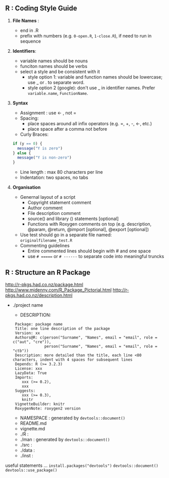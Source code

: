 ## R : Coding Style Guide 

1. **File Names** : 
   * end in .R 
   * prefix with numbers (e.g. `0-open.R`, `1-close.R`), if need to run in sequence  
2. **Identifiers**: 
    * variable names should be nouns 
    * funciton names should be verbs 
    * select a style and be consistent with it 
       * style option 1: variable and function names should be lowercase; use _ or . to separate word.  
       * style option 2 (google): don't use _ in identifier names. Prefer `variable.name`, `FunctionName`.  
3. **Syntax** 
    * Assignment : use <- , not = 
    * Spacing: 
       * place spaces around all infix operators (e.g. =, +, -, <-, etc.)
       * place space after a comma not before 
    * Curly Braces: 
    ```r     
    if (y == 0) {
      message("Y is zero")
    } else {
      message("Y is non-zero")
    }
    ```
    
    * Line length : max 80 characters per line 
    * Indentation: two spaces, no tabs 
 4. **Organisation**
    * Genernal layout of a script 
      * Copyright statement comment 
      * Author comment 
      * File description comment  
      * source() and library () statements [optional]
      * Functions with Roxygen comments on top (e.g. description, @param, @return, @import [optional], @export [optional]) 
    * Use test should go in a separate file named: `originalfilename_test.R`
    * Commenting guidelines 
      * Entire commented lines should begin with # and one space
      * use `# =====` or `# ------` to separate code into meaningful truncks 


## R : Structure an R Package  
http://r-pkgs.had.co.nz/package.html 
http://www.mjdenny.com/R_Package_Pictorial.html 
http://r-pkgs.had.co.nz/description.html 

* ./project name 
  * DESCRIPTION: 
   ```
    Package: package name 
    Title: one line description of the package
    Version: xx
    Authors@R: c(person("Surname", "Names", email = "email", role = c("aut", "cre")),
                 person("Surname", "Names", email = "email", role = "ctb"))
    Description: more detailed than the title, each line <80 characters, indent with 4 spaces for subsequent lines 
    Depends: R (>= 3.2.3)
    License: xxx 
    LazyData: True
    Imports: 
       xxx (>= 0.2), 
       xxx 
    Suggests:
       xxx (>= 0.3), 
       knitr  
    VignetteBuilder: knitr 
    RoxygenNote: roxygen2 version 
   ```
 
  * NAMESPACE : generated by `devtools::document()`  
  * README.md 
  * vignette.md 
  * ./R : 
  * ./man : generated by `devtools::document()`  
  * ./src  : 
  * ./data : 
  * ./inst : 

useful statements ...
`install.packages("devtools")`
`devtools::document()`
`devtools::use_package()`

